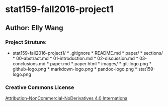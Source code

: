 # stat159-fall2016-project1

## Author: Elly Wang

### Project Struture:

* stat159-fall2016-project1/
        * .gitignore
        * README.md
        * paper/
                * sections/
                        * 00-abstract.md
                        * 01-introduction.md
                        * 02-discussion.md
                        * 03-conclusions.md
                * paper.md
                * paper.html
        * images/
                * git-logo.png
		* github-logo.png
		* markdown-logo.png
		* pandoc-logo.png
		* stat159-logo.png


### Creative Commons License
[Attribution-NonCommercial-NoDerivatives 4.0 Internationa](https://creativecommons.org/licenses/by-nc-nd/4.0/)
